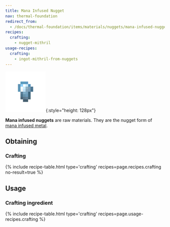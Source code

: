 ```yaml
---
title: Mana Infused Nugget
nav: thermal-foundation
redirect_from:
  - /docs/thermal-foundation/items/materials/nuggets/mana-infused-nugget/
recipes:
  crafting:
    - nugget-mithril
usage-recipes:
  crafting:
    - ingot-mithril-from-nuggets
---
```


![Mana infused nugget](/assets/images/thermal-foundation/nugget-mithril.png){:style="height: 128px"}


**Mana infused nuggets** are raw materials. They are the nugget form of [mana
infused metal](/docs/mana-infused-ingot/).


Obtaining
---------

### Crafting
{% include recipe-table.html type='crafting' recipes=page.recipes.crafting no-result=true %}


Usage
-----

### Crafting ingredient
{% include recipe-table.html type='crafting' recipes=page.usage-recipes.crafting %}
